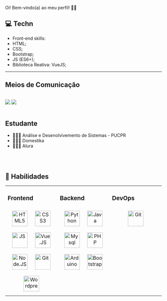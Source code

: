  Oi! Bem-vindo(a) ao meu perfil! 🤙🏼
 
 ## 💻 Techn
 - Front-end skills:
  - HTML;
  - CSS;
  - Bootstrap;
  - JS (ES6+);
  - Biblioteca Reativa: VueJS;

---
## Meios de Comunicação
<br>
<a href="https://www.linkedin.com/in/mahara-teixeira-nunes-3768671bb/"><img src="https://img.shields.io/badge/LinkedIn-0077B5?style=for-the-badge&logo=linkedin&logoColor=white"></a>
<a href=https://www.instagram.com/mah_tn/><img src="https://img.shields.io/badge/Instagram-E4405F?style=for-the-badge&logo=instagram&logoColor=white"></a>
<br><br>


## Estudante

- 👩🏽‍🎓 Análise e Desenolvivemento de Sistemas - PUCPR
- 👩🏽‍🎓 Domestika
- 👩🏽‍🎓 Alura
<br>

<br>

## 🚀 Habilidades
<table><tr><td valing="top" width="33%">
  
  
  ### Frontend
  <div align="center">
    <img style="margin: 10px" src="https://cdn.jsdelivr.net/gh/devicons/devicon/icons/html5/html5-plain-wordmark.svg" alt="HTML5" height="50"/>
    <img style="margin: 10px" src="https://cdn.jsdelivr.net/gh/devicons/devicon/icons/css3/css3-plain-wordmark.svg" alt="CSS3" height="50"/>
    <img style="margin: 10px" src="https://cdn.jsdelivr.net/gh/devicons/devicon/icons/javascript/javascript-plain.svg" alt="JS" height="50"/>
    <img style="margin: 10px" src="https://cdn.jsdelivr.net/gh/devicons/devicon/icons/vuejs/vuejs-original-wordmark.svg" alt="Vue.JS" height="50"/>
    <img style="margin: 10px" src="https://cdn.jsdelivr.net/gh/devicons/devicon/icons/nodejs/nodejs-original-wordmark.svg" alt="Node.JS" height="50"/>
    <img style="margin: 10px" src="https://cdn.jsdelivr.net/gh/devicons/devicon/icons/git/git-plain.svg" alt="Git" height="50"/>
    <img style="margin: 10px" src="https://cdn.jsdelivr.net/gh/devicons/devicon/icons/wordpress/wordpress-plain.svg" alt="Wordpress" height="50"/>
  </div>
  </td><td valign="top" width="33%">
  
  ### Backend
  <div align="center">
    <img style="margin: 10px" src="https://cdn.jsdelivr.net/gh/devicons/devicon/icons/python/python-original.svg" alt="Python" height="50"/>
    <img style="margin: 10px" src="https://cdn.jsdelivr.net/gh/devicons/devicon/icons/java/java-original.svg" alt="Java" height="50"/>
    <img style="margin: 10px" src="https://cdn.jsdelivr.net/gh/devicons/devicon/icons/mysql/mysql-original.svg" alt="Mysql" height="50"/>
    <img style="margin: 10px" src="https://cdn.jsdelivr.net/gh/devicons/devicon/icons/php/php-plain.svg" alt="PHP" height="50"/>
    <img style="margin: 10px" src="https://cdn.jsdelivr.net/gh/devicons/devicon/icons/arduino/arduino-original-wordmark.svg" alt="Arduino" height="50"/>
    <img style="margin: 10px" src="https://cdn.jsdelivr.net/gh/devicons/devicon/icons/bootstrap/bootstrap-plain.svg" alt="Bootstrap" height="50"/>
   </div>

   </td><td valign="top" width="33%">
  
  ### DevOps  
  <div align="center">
    <img style="margin: 10px" src="https://cdn.jsdelivr.net/gh/devicons/devicon/icons/git/git-plain.svg" alt="Git" height="50"/>
    

